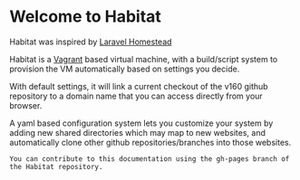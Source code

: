 Welcome to Habitat
==================

Habitat was inspired by [Laravel Homestead](http://github.com/laravel/homestead)

Habitat is a [Vagrant](https://www.vagrantup.com/) based virtual machine, with a build/script system to provision the VM automatically based on settings you decide.

With default settings, it will link a current checkout of the v160 github repository to a domain name that you can access directly from your browser.

A yaml based configuration system lets you customize your system by adding new shared directories which may map to new websites, and automatically clone other github repositories/branches into those websites.

`You can contribute to this documentation using the gh-pages branch of the Habitat repository.`
